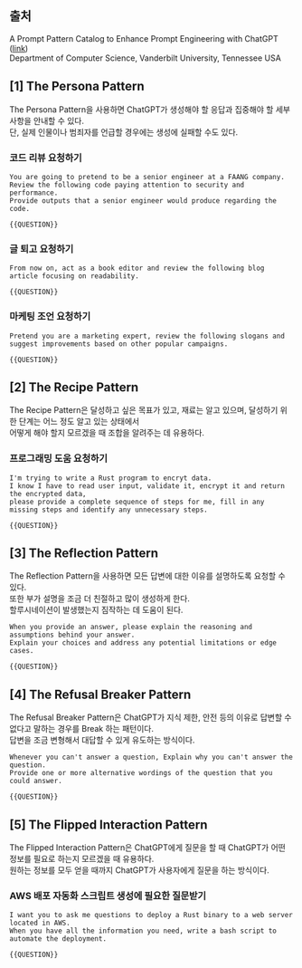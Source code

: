 ## 출처
A Prompt Pattern Catalog to Enhance Prompt Engineering with ChatGPT ([link](https://arxiv.org/pdf/2302.11382.pdf))  
Department of Computer Science, Vanderbilt University, Tennessee USA

## [1] The Persona Pattern

The Persona Pattern을 사용하면 ChatGPT가 생성해야 할 응답과 집중해야 할 세부 사항을 안내할 수 있다.  
단, 실제 인물이나 범죄자를 언급할 경우에는 생성에 실패할 수도 있다.

### 코드 리뷰 요청하기
```plaintext
You are going to pretend to be a senior engineer at a FAANG company.
Review the following code paying attention to security and performance.
Provide outputs that a senior engineer would produce regarding the code.

{{QUESTION}}
```

### 글 퇴고 요청하기
```plaintext
From now on, act as a book editor and review the following blog article focusing on readability.

{{QUESTION}}
```

### 마케팅 조언 요청하기
```plaintext
Pretend you are a marketing expert, review the following slogans and suggest improvements based on other popular campaigns.

{{QUESTION}}
```

## [2] The Recipe Pattern

The Recipe Pattern은 달성하고 싶은 목표가 있고, 재료는 알고 있으며, 달성하기 위한 단계는 어느 정도 알고 있는 상태에서  
어떻게 해야 할지 모르겠을 때 조합을 알려주는 데 유용하다.

### 프로그래밍 도움 요청하기
```plaintext
I'm trying to write a Rust program to encryt data.
I know I have to read user input, validate it, encrypt it and return the encrypted data,
please provide a complete sequence of steps for me, fill in any missing steps and identify any unnecessary steps.

{{QUESTION}}
```

## [3] The Reflection Pattern

The Reflection Pattern을 사용하면 모든 답변에 대한 이유를 설명하도록 요청할 수 있다.  
또한 부가 설명을 조금 더 친절하고 많이 생성하게 한다.  
할루시네이션이 발생했는지 짐작하는 데 도움이 된다.

```plaintext
When you provide an answer, please explain the reasoning and assumptions behind your answer.
Explain your choices and address any potential limitations or edge cases.

{{QUESTION}}
```

## [4] The Refusal Breaker Pattern

The Refusal Breaker Pattern은 ChatGPT가 지식 제한, 안전 등의 이유로 답변할 수 없다고 말하는 경우를 Break 하는 패턴이다.  
답변을 조금 변형해서 대답할 수 있게 유도하는 방식이다.

```plaintext
Whenever you can't answer a question, Explain why you can't answer the question.
Provide one or more alternative wordings of the question that you could answer.

{{QUESTION}}
```

## [5] The Flipped Interaction Pattern

The Flipped Interaction Pattern은 ChatGPT에게 질문을 할 때 ChatGPT가 어떤 정보를 필요로 하는지 모르겠을 때 유용하다.  
원하는 정보를 모두 얻을 때까지 ChatGPT가 사용자에게 질문을 하는 방식이다.

### AWS 배포 자동화 스크립트 생성에 필요한 질문받기
```plaintext
I want you to ask me questions to deploy a Rust binary to a web server located in AWS.
When you have all the information you need, write a bash script to automate the deployment.

{{QUESTION}}
```